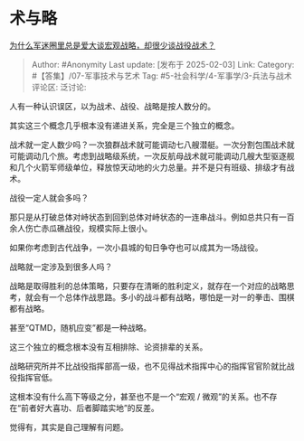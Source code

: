 # 术与略
[为什么军迷圈里总是爱大谈宏观战略，却很少谈战役战术？](https://www.zhihu.com/question/642534421/answer/91544472029)

> Author: #Anonymity
> Last update: [发布于 2025-02-03]
> Link:
> Category: #【答集】/07-军事技术与艺术
> Tag: #5-社会科学/4-军事学/3-兵法与战术
> 评论区:
> 泛讨论:

人有一种认识误区，以为战术、战役、战略是按人数分的。

其实这三个概念几乎根本没有递进关系，完全是三个独立的概念。

战术就一定人数少吗？一次狼群战术就可能调动七八艘潜艇。一次分割包围战术就可能调动几个旅。考虑到战略级系统，一次反航母战术就可能调动几艘大型驱逐舰和几个火箭军师级单位，释放惊天动地的火力总量。并不是只有班级、排级才有战术。

战役一定人就会多吗？

那只是从打破总体对峙状态到回到总体对峙状态的一连串战斗。例如总共只有一百余人伤亡赤瓜礁战役，规模实际上很小。

如果你考虑到古代战争，一次小县城的旬日争夺也可以成其为一场战役。

战略就一定涉及到很多人吗？

战略是取得胜利的总体策略，只要存在清晰的胜利定义，就存在一个对应的战略思考，就会有一个总体作战思路。多小的战斗都有战略，哪怕是一对一的拳击、围棋都有战略。

甚至“QTMD，随机应变”都是一种战略。

这三个独立的概念根本没有互相排除、论资排辈的关系。

战略研究所并不比战役指挥部高一级，也不见得战术指挥中心的指挥官官阶就比战役指挥官低。

这根本没有什么高下等级之分，甚至也不是一个“宏观 / 微观”的关系。也不存在“前者好大喜功、后者脚踏实地”的反差。

觉得有，其实是自己理解有问题。
